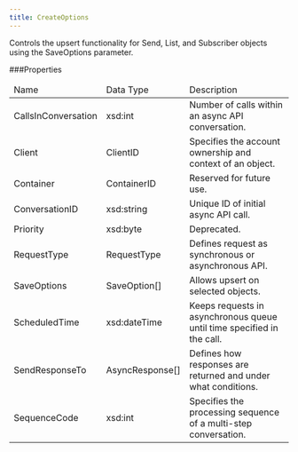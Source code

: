 ```yaml
---
title: CreateOptions
---
```

<p>Controls the upsert functionality for Send, List, and Subscriber objects using the SaveOptions parameter.</p>

###Properties
<table class="table table-hover">
<thead align="left">
<tr>
<td>Name</td>
<td>Data Type</td>
<td>Description</td>
</tr>
</thead>
<tbody>
<tr>
<td>CallsInConversation</td>
<td>xsd:int</td>
<td>Number of calls within an async API conversation.</td>
</tr>
<tr>
<td>Client</td>
<td>ClientID</td>
<td>Specifies the account ownership and context of an object.</td>
</tr>
<tr>
<td>Container</td>
<td>ContainerID</td>
<td>Reserved for future use.</td>
</tr>
<tr>
<td>ConversationID</td>
<td>xsd:string</td>
<td>Unique ID of initial async API call.</td>
</tr>
<tr>
<td>Priority</td>
<td>xsd:byte</td>
<td>Deprecated.</td>
</tr>
<tr>
<td>RequestType</td>
<td>RequestType</td>
<td>Defines request as synchronous or asynchronous API.</td>
</tr>
<tr>
<td>SaveOptions</td>
<td>SaveOption[]</td>
<td>Allows upsert on selected objects.</td>
</tr>
<tr>
<td>ScheduledTime</td>
<td>xsd:dateTime</td>
<td>Keeps requests in asynchronous queue until time specified in the call.</td>
</tr>
<tr>
<td>SendResponseTo</td>
<td>AsyncResponse[]</td>
<td>Defines how responses are returned and under what conditions.</td>
</tr>
<tr>
<td>SequenceCode</td>
<td>xsd:int</td>
<td>Specifies the processing sequence of a multi-step conversation.</td>
</tr>
</tbody>
</table>


